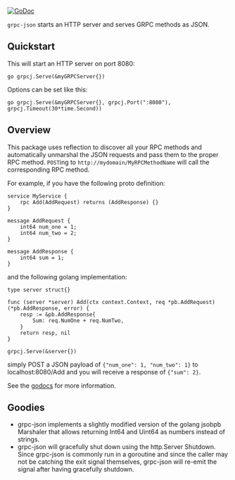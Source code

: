 [![GoDoc](https://godoc.org/github.com/zang-cloud/grpc-json?status.svg)](https://godoc.org/github.com/zang-cloud/grpc-json)

`grpc-json` starts an HTTP server and serves GRPC methods as JSON.

Quickstart
----------
This will start an HTTP server on port 8080:

`go grpcj.Serve(&myGRPCServer{})`

Options can be set like this:

`go grpcj.Serve(&myGRPCServer{}, grpcj.Port(":8080"), grpcj.Timeout(30*time.Second))`

Overview
--------
This package uses reflection to discover all your RPC methods and automatically unmarshal the JSON requests and pass them to the proper RPC method.
`POST`ing to `http://mydomain/MyRPCMethodName` will call the corresponding RPC method.

For example, if you have the following proto definition:
```
service MyService {
    rpc Add(AddRequest) returns (AddResponse) {}
}

message AddRequest {
    int64 num_one = 1;
    int64 num_two = 2;
}

message AddResponse {
    int64 sum = 1;
}
```
and the following golang implementation:
```
type server struct{}

func (server *server) Add(ctx context.Context, req *pb.AddRequest) (*pb.AddResponse, error) {
    resp := &pb.AddResponse{
        Sum: req.NumOne + req.NumTwo,
    }
    return resp, nil
}

grpcj.Serve(&server{})
```
simply POST a JSON payload of `{"num_one": 1, "num_two": 1}` to localhost:8080/Add and you will receive a response of `{"sum": 2}`.

See the [godocs](https://godoc.org/github.com/zang-cloud/grpc-json) for more information.

Goodies
-------
* grpc-json implements a slightly modified version of the golang jsobpb Marshaler that allows returning Int64 and Uint64 as numbers instead of strings.
* grpc-json will gracefully shut down using the http.Server Shutdown. Since grpc-json is commonly run in a goroutine and since the caller may not be catching the exit signal themselves, grpc-json will re-emit the signal after having gracefully shutdown.

